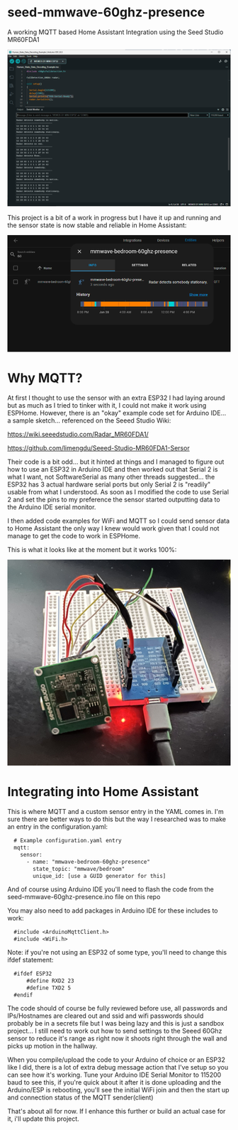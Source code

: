 # seed-mmwave-60ghz-presence
A working MQTT based Home Assistant Integration using the Seed Studio MR60FDA1

![Arduino IDE](/static/images/Arduino%20IDE.png)

This project is a bit of a work in progress but I have it up and running and the sensor state is now stable and reliable in Home Assistant:

![Home Assistant Sensor Entity](/static/images/home%20assistant%20sensor%20entity.png)

# Why MQTT?

At first I thought to use the sensor with an extra ESP32 I had laying around but as much as I tried to tinker with it, I could not make it work using ESPHome. However, there is an "okay" example code set for Arduino IDE... a sample sketch... referenced on the Seeed Studio Wiki:

https://wiki.seeedstudio.com/Radar_MR60FDA1/

https://github.com/limengdu/Seeed-Studio-MR60FDA1-Sersor

Their code is a bit odd... but it hinted at things and I managed to figure out how to use an ESP32 in Arduino IDE and then worked out that Serial 2 is what I want, not SoftwareSerial as many other threads suggested... the ESP32 has 3 actual hardware serial ports but only Serial 2 is "readily" usable from what I understood. As soon as I modified the code to use Serial 2 and set the pins to my preference the sensor started outputting data to the Arduino IDE serial monitor.

I then added code examples for WiFi and MQTT so I could send sensor data to Home Assistant the only way I knew would work given that I could not manage to get the code to work in ESPHome.

This is what it looks like at the moment but it works 100%:

![Project Breadboard](/static/images/Seeed%2060Ghz%20mmWave%20-%20ESP32.jpg)

# Integrating into Home Assistant

This is where MQTT and a custom sensor entry in the YAML comes in. I'm sure there are better ways to do this but the way I researched was to make an entry in the configuration.yaml:

```
  # Example configuration.yaml entry
  mqtt:
    sensor:
      - name: "mmwave-bedroom-60ghz-presence"
        state_topic: "mmwave/bedroom"
        unique_id: [use a GUID generator for this]
```

And of course using Arduino IDE you'll need to flash the code from the seed-mmwave-60ghz-presence.ino file on this repo

You may also need to add packages in Arduino IDE for these includes to work:
```
  #include <ArduinoMqttClient.h>
  #include <WiFi.h>
```
Note: if you're not using an ESP32 of some type, you'll need to change this ifdef statement:

```
  #ifdef ESP32
	  #define RXD2 23
	  #define TXD2 5
  #endif
```
The code should of course be fully reviewed before use, all passwords and IPs/Hostnames are cleared out and ssid and wifi passwords should probably be in a secrets file but I was being lazy and this is just a sandbox project... I still need to work out how to send settings to the Seeed 60Ghz sensor to reduce it's range as right now it shoots right through the wall and picks up motion in the hallway.

When you compile/upload the code to your Arduino of choice or an ESP32 like I did, there is a lot of extra debug message action that I've setup so you can see how it's working. Tune your Arduino IDE Serial Monitor to 115200 baud to see this, if you're quick about it after it is done uploading and the Arduino/ESP is rebooting, you'll see the initial WiFi join and then the start up and connection status of the MQTT sender(client)

That's about all for now. If I enhance this further or build an actual case for it, i'll update this project.
